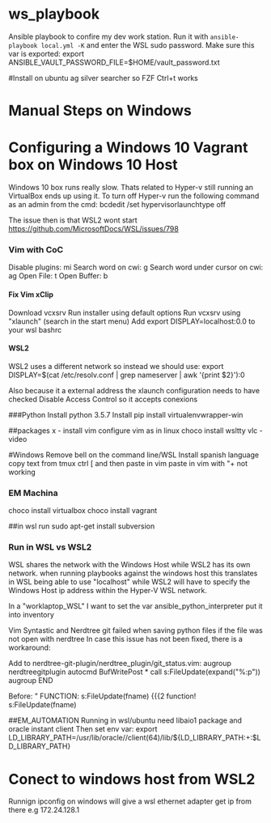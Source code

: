 # ws_playbook
Ansible playbook to confire my dev work station.
Run it with `ansible-playbook local.yml -K` and enter the WSL sudo password.
Make sure this var is exported: export ANSIBLE_VAULT_PASSWORD_FILE=$HOME/vault_password.txt

#Install on ubuntu
ag silver searcher so FZF Ctrl+t works

# Manual Steps on Windows

# Configuring a Windows 10 Vagrant box on Windows 10 Host

Windows 10 box runs really slow. Thats related to Hyper-v still running an VirtualBox ends up using it. To turn off Hyper-v run the following command as an admin from the cmd:
bcdedit /set hypervisorlaunchtype off

The issue then is that WSL2 wont start
https://github.com/MicrosoftDocs/WSL/issues/798

### Vim with CoC
Disable plugins: mi
Search word on cwi: <space>g
Search word under cursor on cwi: <space>ag
Open File: <space>t
Open Buffer: <space>b

#### Fix Vim xClip
Download vcxsrv
Run installer using default options
Run vcxsrv using "xlaunch" (search in the start menu)
Add export DISPLAY=localhost:0.0 to your wsl bashrc

#### WSL2
WSL2 uses a different network so instead we should use:
export DISPLAY=$(cat /etc/resolv.conf | grep nameserver | awk '{print $2}'):0

Also because it a external address the xlaunch configuration needs to have checked Disable Access Control so it accepts conexions

###Python
Install python 3.5.7
Install pip install virtualenvwrapper-win

##packages
x - install vim
configure vim as in linux
choco install wsltty
vlc -video

#Windows
Remove bell on the command line/WSL
Install spanish language
copy text from tmux ctrl [ and then paste in vim
paste in vim with "+ not working


### EM Machina
choco install virtualbox
choco install vagrant

##in wsl run
sudo apt-get install  subversion

### Run in WSL vs WSL2
WSL shares the network with the Windows Host while WSL2 has its own network.
when running playbooks against the windows host this translates in WSL being able to use "localhost" while WSL2 will have to specify the Windows  Host ip address within the Hyper-V WSL network.

In a "worklaptop_WSL" I want to set the var ansible_python_interpreter put it into inventory


Vim
Syntastic and Nerdtree git failed when saving python files if the file was not open with nerdtree
In case this issue has not been fixed, there is a workaround:

Add to nerdtree-git-plugin/nerdtree_plugin/git_status.vim:
augroup nerdtreegitplugin
    autocmd BufWritePost * call s:FileUpdate(expand("%:p"))
augroup END

Before:
" FUNCTION: s:FileUpdate(fname) {{{2
function! s:FileUpdate(fname)



##EM_AUTOMATION
Running in wsl/ubuntu need libaio1 package and oracle instant client
Then set env var:
export LD_LIBRARY_PATH=/usr/lib/oracle/<version>/client(64)/lib/${LD_LIBRARY_PATH:+:$LD_LIBRARY_PATH}

# Conect to windows host from WSL2
Runnign ipconfig on windows will give a wsl ethernet adapter get ip from there e.g 172.24.128.1

